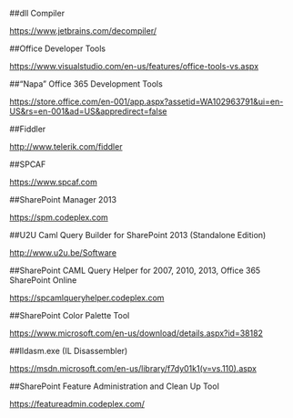 ##dll Compiler

https://www.jetbrains.com/decompiler/

##Office Developer Tools

https://www.visualstudio.com/en-us/features/office-tools-vs.aspx

##“Napa” Office 365 Development Tools

https://store.office.com/en-001/app.aspx?assetid=WA102963791&ui=en-US&rs=en-001&ad=US&appredirect=false

##Fiddler

http://www.telerik.com/fiddler

##SPCAF

https://www.spcaf.com

##SharePoint Manager 2013

https://spm.codeplex.com

##U2U Caml Query Builder for SharePoint 2013 (Standalone Edition)

http://www.u2u.be/Software

##SharePoint CAML Query Helper for 2007, 2010, 2013, Office 365 SharePoint Online

https://spcamlqueryhelper.codeplex.com

##SharePoint Color Palette Tool

https://www.microsoft.com/en-us/download/details.aspx?id=38182

##Ildasm.exe (IL Disassembler)

https://msdn.microsoft.com/en-us/library/f7dy01k1(v=vs.110).aspx

##SharePoint Feature Administration and Clean Up Tool

https://featureadmin.codeplex.com/











